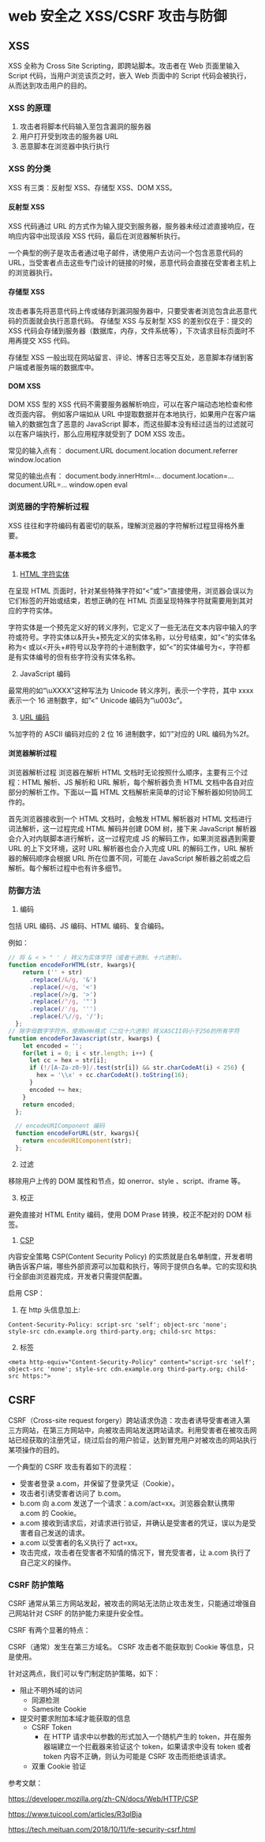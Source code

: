 # web 安全之 XSS/CSRF 攻击与防御

## XSS

XSS 全称为 Cross Site Scripting，即跨站脚本。攻击者在 Web 页面里输入 Script 代码，当用户浏览该页之时，嵌入 Web 页面中的 Script 代码会被执行，从而达到攻击用户的目的。

### XSS 的原理

1. 攻击者将脚本代码输入至包含漏洞的服务器
2. 用户打开受到攻击的服务器 URL
3. 恶意脚本在浏览器中执行执行

### XSS 的分类

XSS 有三类：反射型 XSS、存储型 XSS、DOM XSS。

#### 反射型 XSS

XSS 代码通过 URL 的方式作为输入提交到服务器，服务器未经过滤直接响应，在响应内容中出现该段 XSS 代码，最后在浏览器解析执行。

一个典型的例子是攻击者通过电子邮件，诱使用户去访问一个包含恶意代码的 URL，当受害者点击这些专门设计的链接的时候，恶意代码会直接在受害者主机上的浏览器执行。

#### 存储型 XSS

攻击者事先将恶意代码上传或储存到漏洞服务器中，只要受害者浏览包含此恶意代码的页面就会执行恶意代码。
存储型 XSS 与反射型 XSS 的差别仅在于：提交的 XSS 代码会存储到服务器（数据库，内存，文件系统等），下次请求目标页面时不用再提交 XSS 代码。

存储型 XSS 一般出现在网站留言、评论、博客日志等交互处，恶意脚本存储到客户端或者服务端的数据库中。

#### DOM XSS

DOM XSS 型的 XSS 代码不需要服务器解析响应，可以在客户端动态地检查和修改页面内容。
例如客户端如从 URL 中提取数据并在本地执行，如果用户在客户端输入的数据包含了恶意的 JavaScript 脚本，而这些脚本没有经过适当的过滤就可以在客户端执行，那么应用程序就受到了 DOM XSS 攻击。

常见的输入点有：
document.URL
document.location
document.referrer
window.location

常见的输出点有：
document.body.innerHtml=...
document.location=...
document.URL=...
window.open
eval

### 浏览器的字符解析过程

XSS 往往和字符编码有着密切的联系，理解浏览器的字符解析过程显得格外重要。

#### 基本概念

1.  [HTML 字符实体](http://www.w3school.com.cn/html/html_entities.asp)

在呈现 HTML 页面时，针对某些特殊字符如“<”或”>”直接使用，浏览器会误以为它们标签的开始或结束，若想正确的在 HTML 页面呈现特殊字符就需要用到其对应的字符实体。

字符实体是一个预先定义好的转义序列，它定义了一些无法在文本内容中输入的字符或符号。字符实体以&开头+预先定义的实体名称，以分号结束，如“<”的实体名称为&lt; 或以<开头+#符号以及字符的十进制数字，如”<”的实体编号为&#60;，字符都是有实体编号的但有些字符没有实体名称。

2. JavaScript 编码

最常用的如“\uXXXX”这种写法为 Unicode 转义序列，表示一个字符，其中 xxxx 表示一个 16 进制数字，如”<” Unicode 编码为“\u003c”。

3. [URL 编码](https://www.cnblogs.com/liuhongfeng/p/5006341.html)

%加字符的 ASCII 编码对应的 2 位 16 进制数字，如”/”对应的 URL 编码为%2f。

#### 浏览器解析过程

浏览器解析过程
浏览器在解析 HTML 文档时无论按照什么顺序，主要有三个过程：HTML 解析、JS 解析和 URL 解析，每个解析器负责 HTML 文档中各自对应部分的解析工作。下面以一篇 HTML 文档解析来简单的讨论下解析器如何协同工作的。

首先浏览器接收到一个 HTML 文档时，会触发 HTML 解析器对 HTML 文档进行词法解析，这一过程完成 HTML 解码并创建 DOM 树，接下来 JavaScript 解析器会介入对内联脚本进行解析，这一过程完成 JS 的解码工作，如果浏览器遇到需要 URL 的上下文环境，这时 URL 解析器也会介入完成 URL 的解码工作，URL 解析器的解码顺序会根据 URL 所在位置不同，可能在 JavaScript 解析器之前或之后解析。每个解析过程中也有许多细节。

### 防御方法

1. 编码

包括 URL 编码、JS 编码、HTML 编码、复合编码。

例如：

```javascript
// 将 & < > " ' / 转义为实体字符（或者十进制、十六进制）。
function encodeForHTML(str, kwargs){
    return ('' + str)
      .replace(/&/g, '&')
      .replace(/</g, '<')
      .replace(/>/g, '>')
      .replace(/"/g, '"')
      .replace(/'/g, ''')
      .replace(/\//g, '/');
  };
// 除字母数字字符外，使用xHH格式（二位十六进制）转义ASCII码小于256的所有字符
function encodeForJavascript(str, kwargs) {
    let encoded = '';
    for(let i = 0; i < str.length; i++) {
      let cc = hex = str[i];
      if (!/[A-Za-z0-9]/.test(str[i]) && str.charCodeAt(i) < 256) {
        hex = '\\x' + cc.charCodeAt().toString(16);
      }
      encoded += hex;
    }
    return encoded;
  };

  // encodeURIComponent 编码
  function encodeForURL(str, kwargs){
    return encodeURIComponent(str);
  };
```

2. 过滤

移除用户上传的 DOM 属性和节点，如 onerror、style 、script、iframe 等。

3. 校正

避免直接对 HTML Entity 编码，使用 DOM Prase 转换，校正不配对的 DOM 标签。

1. [CSP](https://developer.mozilla.org/zh-CN/docs/Web/HTTP/CSP)

内容安全策略 CSP(Content Security Policy) 的实质就是白名单制度，开发者明确告诉客户端，哪些外部资源可以加载和执行，等同于提供白名单。它的实现和执行全部由浏览器完成，开发者只需提供配置。

启用 CSP：

1. 在 http 头信息加上:

```
Content-Security-Policy: script-src 'self'; object-src 'none';
style-src cdn.example.org third-party.org; child-src https:
```

2. <meta>标签

```
<meta http-equiv="Content-Security-Policy" content="script-src 'self'; object-src 'none'; style-src cdn.example.org third-party.org; child-src https:">
```

## CSRF

CSRF（Cross-site request forgery）跨站请求伪造：攻击者诱导受害者进入第三方网站，在第三方网站中，向被攻击网站发送跨站请求。利用受害者在被攻击网站已经获取的注册凭证，绕过后台的用户验证，达到冒充用户对被攻击的网站执行某项操作的目的。

一个典型的 CSRF 攻击有着如下的流程：

-   受害者登录 a.com，并保留了登录凭证（Cookie）。
-   攻击者引诱受害者访问了 b.com。
-   b.com 向 a.com 发送了一个请求：a.com/act=xx。浏览器会默认携带 a.com 的 Cookie。
-   a.com 接收到请求后，对请求进行验证，并确认是受害者的凭证，误以为是受害者自己发送的请求。
-   a.com 以受害者的名义执行了 act=xx。
-   攻击完成，攻击者在受害者不知情的情况下，冒充受害者，让 a.com 执行了自己定义的操作。

### CSRF 防护策略

CSRF 通常从第三方网站发起，被攻击的网站无法防止攻击发生，只能通过增强自己网站针对 CSRF 的防护能力来提升安全性。

CSRF 有两个显著的特点：

CSRF（通常）发生在第三方域名。
CSRF 攻击者不能获取到 Cookie 等信息，只是使用。

针对这两点，我们可以专门制定防护策略，如下：

-   阻止不明外域的访问
    -   同源检测
    -   Samesite Cookie
-   提交时要求附加本域才能获取的信息
    -   CSRF Token
        -   在 HTTP 请求中以参数的形式加入一个随机产生的 token，并在服务器端建立一个拦截器来验证这个 token，如果请求中没有 token 或者 token 内容不正确，则认为可能是 CSRF 攻击而拒绝该请求。
    -   双重 Cookie 验证

参考文献：

https://developer.mozilla.org/zh-CN/docs/Web/HTTP/CSP

https://www.tuicool.com/articles/R3qIBja

https://tech.meituan.com/2018/10/11/fe-security-csrf.html
